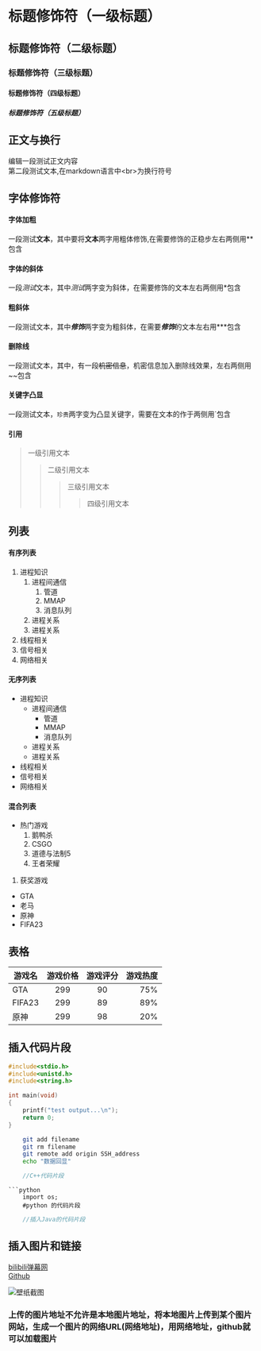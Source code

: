 
# 标题修饰符（一级标题）

## 标题修饰符（二级标题）

### 标题修饰符（三级标题）

#### 标题修饰符（四级标题）

##### 标题修饰符（五级标题）


##  正文与换行

编辑一段测试正文内容<br>
第二段测试文本,在markdown语言中\<br\>为换行符号

## 字体修饰符

#### 字体加粗

一段测试**文本**，其中要将**文本**两字用粗体修饰,在需要修饰的正稳步左右两侧用\*\*包含<br>

#### 字体的斜体

一段*测试*文本，其中*测试*两字变为斜体，在需要修饰的文本左右两侧用\*包含<br>

#### 粗斜体

一段测试文本，其中***修饰***两字变为粗斜体，在需要***修饰***的文本左右用\*\*\*包含<br>

#### 删除线

一段测试文本，其中，有一段~~机密信息~~，机密信息加入删除线效果，左右两侧用\~\~包含<br>

#### 关键字凸显

一段测试文本，`珍贵`两字变为凸显关键字，需要在文本的作于两侧用\`包含<br>

#### 引用

> 一级引用文本
>> 二级引用文本
>>> 三级引用文本
>>>> 四级引用文本


## 列表

#### 有序列表

1. 进程知识
   1. 进程间通信
      1. 管道
      2. MMAP
      3. 消息队列
   2. 进程关系
   3. 进程关系
2. 线程相关
3. 信号相关
4. 网络相关

#### 无序列表

* 进程知识
   * 进程间通信
      * 管道
      * MMAP
      * 消息队列
   * 进程关系
   * 进程关系
* 线程相关
* 信号相关
* 网络相关

#### 混合列表

* 热门游戏
  1. 鹅鸭杀
  2. CSGO
  3. 道德与法制5
  4. 王者荣耀
1. 获奖游戏
  * GTA
  * 老马
  * 原神
  * FIFA23

## 表格

游戏名|游戏价格|游戏评分|游戏热度
--|:--:|:--:|--:
GTA|299|90|75%
FIFA23|299|89|89%
原神|299|98|20%

## 插入代码片段

```c
#include<stdio.h>
#include<unistd.h>
#include<string.h>

int main(void)
{
	printf("test output...\n");
	return 0;
}
```
```bash
	git add filename
	git rm filename
	git remote add origin SSH_address
	echo "数据回显"
```
```cpp
	//C++代码片段
```

```
```python
	import os;
	#python 的代码片段
```
```java
	//插入Java的代码片段
```


## 插入图片和链接

[bilibili弹幕网](https://www.bilibili.com "点击进入b站")<br>
[Github](https://github.com "点击进入github")<br>

![壁纸截图](https://great.wzznft.com/i/2023/01/15/qylt1m.png "图片标题")<br>

### 上传的图片地址不允许是本地图片地址，将本地图片上传到某个图片网站，生成一个图片的网络URL(网络地址)，用网络地址，github就可以加载图片

